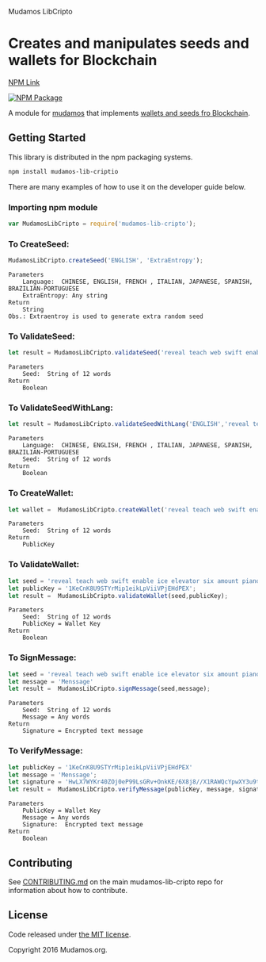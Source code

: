 Mudamos LibCripto 

Creates and manipulates seeds and wallets for Blockchain
=======

[NPM Link](https://www.npmjs.org/package/mudamos-lib-cripto)

[![NPM Package](https://img.shields.io/npm/v/@cycle/core.svg)](https://www.npmjs.org/package/mudamos-lib-cripto)

A module for [mudamos](https://github.com/itsriodejaneiro) that implements [wallets and seeds fro Blockchain](https://github.com/itsriodejaneiro/mudamos-libcrypto).

## Getting Started

This library is distributed in the npm packaging systems.

```sh
npm install mudamos-lib-criptio
```

There are many examples of how to use it on the developer guide below.

### Importing npm module

```javascript
var MudamosLibCripto = require('mudamos-lib-cripto');
```


### To CreateSeed:
```javascript
MudamosLibCripto.createSeed('ENGLISH', 'ExtraEntropy');
```
```
Parameters
    Language:  CHINESE, ENGLISH, FRENCH , ITALIAN, JAPANESE, SPANISH, BRAZILIAN-PORTUGUESE
    ExtraEntropy: Any string
Return 
    String
Obs.: Extraentroy is used to generate extra random seed
```

### To ValidateSeed:
```javascript
let result = MudamosLibCripto.validateSeed('reveal teach web swift enable ice elevator six amount piano about amused');
```
```
Parameters
    Seed:  String of 12 words
Return 
    Boolean
```


### To ValidateSeedWithLang:
```javascript
let result = MudamosLibCripto.validateSeedWithLang('ENGLISH','reveal teach web swift enable ice elevator six amount piano about amused');
```
```
Parameters
    Language:  CHINESE, ENGLISH, FRENCH , ITALIAN, JAPANESE, SPANISH, BRAZILIAN-PORTUGUESE
    Seed:  String of 12 words
Return 
    Boolean
```

### To CreateWallet:
```javascript
let wallet =  MudamosLibCripto.createWallet('reveal teach web swift enable ice elevator six amount piano about amused');
```
```
Parameters
    Seed:  String of 12 words
Return 
    PublicKey
```


### To ValidateWallet:
```javascript
let seed = 'reveal teach web swift enable ice elevator six amount piano about amused';
let publicKey = '1KeCnK8U9STYrMip1eikLpViiVPjEHdPEX';
let result =  MudamosLibCripto.validateWallet(seed,publicKey);
```
```
Parameters
    Seed:  String of 12 words
    PublicKey = Wallet Key
Return 
    Boolean
```

### To SignMessage:
```javascript
let seed = 'reveal teach web swift enable ice elevator six amount piano about amused';
let message = 'Menssage'
let result =  MudamosLibCripto.signMessage(seed,message);
```
```
Parameters
    Seed:  String of 12 words
    Message = Any words
Return 
    Signature = Encrypted text message 
```

### To VerifyMessage:
```javascript
let publicKey = '1KeCnK8U9STYrMip1eikLpViiVPjEHdPEX'
let message = 'Menssage';
let signature = 'HwLX7WYKr40ZOj0eP99LsGRv+OnkKE/6X8j8//X1RAWQcYpwXY3u9txnSCVL8ifK47rOOQfdomCd5/ltAkuyeXU=';
let result =  MudamosLibCripto.verifyMessage(publicKey, message, signature);
```
```
Parameters
    PublicKey = Wallet Key
    Message = Any words
    Signature:  Encrypted text message
Return 
    Boolean 
```

## Contributing

See [CONTRIBUTING.md](https://CONTRIBUTING.md) on the main mudamos-lib-cripto repo for information about how to contribute.

## License

Code released under [the MIT license](https://).

Copyright 2016 Mudamos.org.
